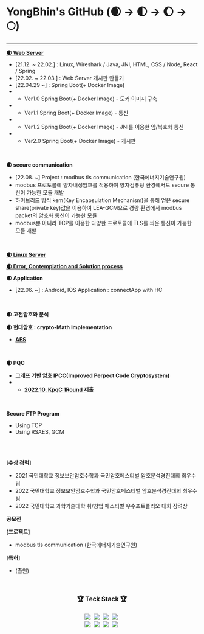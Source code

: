 # YongBhin's GitHub (🌒 -> 🌓 -> 🌔 -> 🌕)
---


<a href="https://github.com/YongBhin-Kim/Crypto-WebServer">**🌒 Web Server**</a>
- [21.12. ~ 22.02.] : Linux, Wireshark / Java, JNI, HTML, CSS / Node, React / Spring 
- [22.02. ~ 22.03.] : Web Server 게시판 만들기 
- [22.04.29 ~] : Spring Boot(+ Docker Image)
- - Ver1.0 Spring Boot(+ Docker Image) - 도커 이미지 구축
- - Ver1.1 Spring Boot(+ Docker Image) - 통신
- - Ver1.2 Spring Boot(+ Docker Image) - JNI를 이용한 암/복호화 통신
- - Ver2.0 Spring Boot(+ Docker Image) - 게시판
<br>



**🌒 secure communication**
 - [22.08. ~] Project : modbus tls communication (한국에너지기술연구원)
 - modbus 프로토콜에 양자내성암호를 적용하여 양자컴퓨팅 환경에서도 secure 통신이 가능한 모듈 개발
 - 하이브리드 방식 kem(Key Encapsulation Mechanism)을 통해 얻은 secure share(private key)값을 이용하여 LEA-GCM으로 경량 환경에서 modbus packet의 암호화 통신이 가능한 모듈
 - modbus뿐 아니라 TCP를 이용한 다양한 프로토콜에 TLS를 씌운 통신이 가능한 모듈 개발
<br>

<a href="https://linuxyb.kimyongbhin.repl.co">**🌒 Linux Server**</a>
<br>

<a href="https://yongbhin-effort.tistory.com/">**🌒 Error, Contemplation and Solution process**</a>
<br>

**🌒 Application**
- [22.06. ~] : Android, IOS Application : connectApp with HC
<br>

**🌒 고전암호와 분석**
<br>

**🌒 현대암호 : crypto-Math Implementation**
- <a href="https://github.com/YongBhin-Kim/Crypto"> **AES** </a> 

<br>

**🌒 PQC**
- **그래프 기반 암호 IPCC(Improved Perpect Code Cryptosystem)**
- - <a href="https://kpqc.or.kr/contents/03_exhibit/sub01.html"> **2022.10. KpqC 1Round 제출** </a>
<br>

**Secure FTP Program**
- Using TCP 
- Using RSAES, GCM
<br>
<br>

**[수상 경력]**
- 2021 국민대학교 정보보안암호수학과 국민암호페스티벌 암호분석경진대회 최우수팀 <br>
- 2022 국민대학교 정보보안암호수학과 국민암호페스티벌 암호분석경진대회 최우수팀 <br>
- 2022 국민대학교 과학기술대학 취/창업 페스티벌 우수포트폴리오 대회 장려상 <br>


**공모전**


**[프로젝트]**
- modbus tls communication (한국에너지기술연구원)

**[특허]**
- (출원)


<br>


<h3 align = "center">🏆 Teck Stack 🏆<h3>
<p align = "center">
  <img src="https://img.shields.io/badge/HTML5-E34F26?style=flat-square&logo=HTML5&logoColor=white" style="max-width: 100%;"></a>&nbsp  
  <img src="https://img.shields.io/badge/CSS3-1572B6?style=flat-square&logo=CSS3&logoColor=white" style="max-width: 100%;"></a>&nbsp
  <img src="https://img.shields.io/badge/Python-3766AB?style=flat-square&logo=Python&logoColor=white" style="max-width: 100%;"></a>&nbsp 
  <img src="https://img.shields.io/badge/Java-007396?style=flat-square&logo=Java&logoColor=white" style="max-width: 100%;"></a>&nbsp
  <br>
  <img src="https://img.shields.io/badge/Spring Boot-6DB33F?style=flat-square&logo=Spring Boot&logoColor=white" style="max-width: 100%;"></a>&nbsp
  <img src="https://img.shields.io/badge/MySQL-4479A1?style=flat-square&logo=MySQL&logoColor=white" style="max-width: 100%;"></a>&nbsp
  <img src="https://img.shields.io/badge/VMware-607078?style=flat-square&logo=VMware&logoColor=white" style="max-width: 100%;"></a>&nbsp
  <img src="https://img.shields.io/badge/CentOS-262577?style=flat-square&logo=CentOS&logoColor=white" style="max-width: 100%;"></a>&nbsp
</p>

